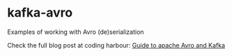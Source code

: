 # kafka-avro
Examples of working with Avro (de)serialization

Check the full blog post at coding harbour: [Guide to apache Avro and Kafka](https://codingharbour.com/apache-kafka/guide-to-apache-avro-and-kafka/)
